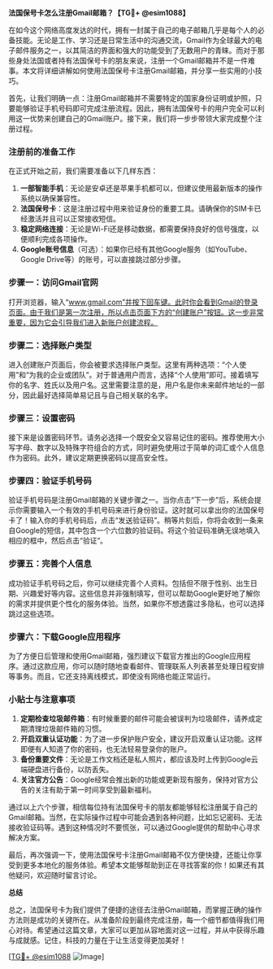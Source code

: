 **法国保号卡怎么注册Gmail邮箱？【TG💪+ @esim1088】**

在如今这个网络高度发达的时代，拥有一封属于自己的电子邮箱几乎是每个人的必备技能。无论是工作、学习还是日常生活中的沟通交流，Gmail作为全球最大的电子邮件服务之一，以其简洁的界面和强大的功能受到了无数用户的青睐。而对于那些身处法国或者持有法国保号卡的朋友来说，注册一个Gmail邮箱并不是一件难事。本文将详细讲解如何使用法国保号卡注册Gmail邮箱，并分享一些实用的小技巧。

首先，让我们明确一点：注册Gmail邮箱并不需要特定的国家身份证明或护照，只要能够验证手机号码即可完成注册流程。因此，拥有法国保号卡的用户完全可以利用这一优势来创建自己的Gmail账户。接下来，我们将一步步带领大家完成整个注册过程。

### 注册前的准备工作

在正式开始之前，我们需要准备以下几样东西：
1. **一部智能手机**：无论是安卓还是苹果手机都可以，但建议使用最新版本的操作系统以确保兼容性。
2. **法国保号卡**：这是注册过程中用来验证身份的重要工具。请确保你的SIM卡已经激活并且可以正常接收短信。
3. **稳定网络连接**：无论是Wi-Fi还是移动数据，都需要保持良好的信号强度，以便顺利完成各项操作。
4. **Google账号信息**（可选）：如果你已经有其他Google服务（如YouTube、Google Drive等）的账号，可以直接跳过部分步骤。

### 步骤一：访问Gmail官网

打开浏览器，输入“www.gmail.com”并按下回车键。此时你会看到Gmail的登录页面。由于我们是第一次注册，所以点击页面下方的“创建账户”按钮。这一步非常重要，因为它会引导我们进入新账户创建流程。

### 步骤二：选择账户类型

进入创建账户页面后，你会被要求选择账户类型。这里有两种选项：“个人使用”和“为我的企业或团队”。对于普通用户而言，选择“个人使用”即可。接着填写你的名字、姓氏以及用户名。这里需要注意的是，用户名是你未来邮件地址的一部分，因此最好选择简单易记且与自己相关联的名字。

### 步骤三：设置密码

接下来是设置密码环节。请务必选择一个既安全又容易记住的密码。推荐使用大小写字母、数字以及特殊字符组合的方式，同时避免使用过于简单的词汇或个人信息作为密码。此外，建议定期更换密码以提高安全性。

### 步骤四：验证手机号码

验证手机号码是注册Gmail邮箱的关键步骤之一。当你点击“下一步”后，系统会提示你需要输入一个有效的手机号码来进行身份验证。这时就可以拿出你的法国保号卡了！输入你的手机号码后，点击“发送验证码”。稍等片刻后，你将会收到一条来自Google的短信，其中包含一个六位数的验证码。将这个验证码准确无误地填入相应的框中，然后点击“验证”。

### 步骤五：完善个人信息

成功验证手机号码之后，你可以继续完善个人资料。包括但不限于性别、出生日期、兴趣爱好等内容。这些信息并非强制填写，但可以帮助Google更好地了解你的需求并提供更个性化的服务体验。当然，如果你不想透露过多隐私，也可以选择跳过这些选项。

### 步骤六：下载Google应用程序

为了方便日后管理和使用Gmail邮箱，强烈建议下载官方推出的Google应用程序。通过这款应用，你可以随时随地查看邮件、管理联系人列表甚至处理日程安排等事务。而且，它还支持离线模式，即使没有网络也能正常运行。

### 小贴士与注意事项

1. **定期检查垃圾邮件箱**：有时候重要的邮件可能会被误判为垃圾邮件，请养成定期清理垃圾邮件箱的习惯。
2. **开启双重认证功能**：为了进一步保护账户安全，建议开启双重认证功能。这样即便有人知道了你的密码，也无法轻易登录你的账户。
3. **备份重要文件**：无论是工作文档还是私人照片，都应该及时上传到Google云端硬盘进行备份，以防丢失。
4. **关注官方公告**：Google经常会推出新的功能或更新现有服务，保持对官方公告的关注有助于第一时间享受到最新福利。

通过以上六个步骤，相信每位持有法国保号卡的朋友都能够轻松注册属于自己的Gmail邮箱。当然，在实际操作过程中可能会遇到各种问题，比如忘记密码、无法接收验证码等。遇到这种情况时不要慌张，可以通过Google提供的帮助中心寻求解决方案。

最后，再次强调一下，使用法国保号卡注册Gmail邮箱不仅方便快捷，还能让你享受到更多本地化的服务体验。希望本文能够帮助到正在寻找答案的你！如果还有其他疑问，欢迎随时留言讨论。

**总结**

总之，法国保号卡为我们提供了便捷的途径去注册Gmail邮箱，而掌握正确的操作方法则是成功的关键所在。从准备阶段到最终完成注册，每一个细节都值得我们用心对待。希望通过这篇文章，大家可以更加从容地面对这一过程，并从中获得乐趣与成就感。记住，科技的力量在于让生活变得更加美好！

[[TG💪+ @esim1088](https://t.me/s/esim1088) ![Image](https://i.postimg.cc/4NQfJmqS/Snipaste-2025-05-13-00-14-12.png)]